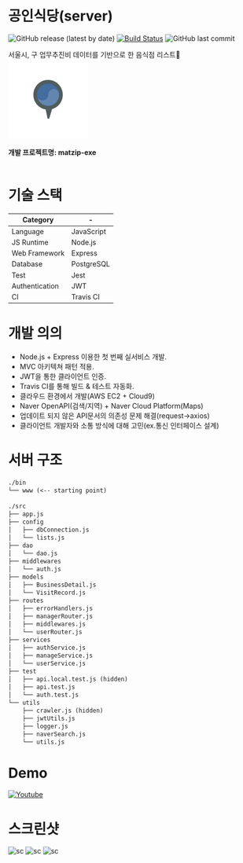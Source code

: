 # 공인식당(server)
![GitHub release (latest by date)](https://img.shields.io/github/v/release/matzip-exe/Server)
[![Build Status](https://travis-ci.com/matzip-exe/Server.svg?token=12ZCwuSzqn84fesyQH8n&branch=master)](https://travis-ci.com/matzip-exe/Server)
![GitHub last commit](https://img.shields.io/github/last-commit/matzip-exe/Server)

서울시, 구 업무추진비 데이터를 기반으로 한 음식점 리스트🍱
<br>
![logo](https://raw.githubusercontent.com/matzip-exe/Client/master/app/src/main/res/mipmap-hdpi/icon_marker_foreground.png?token=AJHV7BVH5RFRJ4QPOZOUVXS7IXMTK)


**개발 프로젝트명: matzip-exe**
<br><br>

# 기술 스택

|Category| - |
| --- | --- |
|Language|JavaScript|
|JS Runtime|Node.js|
|Web Framework|Express|
|Database|PostgreSQL|
|Test|Jest|
|Authentication|JWT|
|CI|Travis CI|


# 개발 의의
 * Node.js + Express 이용한 첫 번째 실서비스 개발.
 * MVC 아키텍쳐 패턴 적용.
 * JWT을 통한 클라이언트 인증.
 * Travis CI를 통해 빌드 & 테스트 자동화.
 * 클라우드 환경에서 개발(AWS EC2 + Cloud9)
 * Naver OpenAPI(검색/지역) + Naver Cloud Platform(Maps)
 * 업데이트 되지 않은 API문서의 의존성 문제 해결(request->axios)
 * 클라이언트 개발자와 소통 방식에 대해 고민(ex.통신 인터페이스 설계)

# 서버 구조

```
./bin
└── www (<-- starting point)

./src
├── app.js
├── config
│   ├── dbConnection.js
│   └── lists.js
├── dao
│   └── dao.js
├── middlewares
│   └── auth.js
├── models
│   ├── BusinessDetail.js
│   └── VisitRecord.js
├── routes
│   ├── errorHandlers.js
│   ├── managerRouter.js
│   ├── middlewares.js
│   └── userRouter.js
├── services
│   ├── authService.js
│   ├── manageService.js
│   └── userService.js
├── test
│   ├── api.local.test.js (hidden)
│   ├── api.test.js
│   └── auth.test.js
└── utils
    ├── crawler.js (hidden)
    ├── jwtUtils.js
    ├── logger.js
    ├── naverSearch.js
    └── utils.js
```
# Demo

[![Youtube](https://i.imgur.com/JZGjk9d.png)](https://www.youtube.com/watch?v=_N8Y6FO2HhQ)

# 스크린샷

![sc](https://lh3.googleusercontent.com/MKt5jujL8hj5nnkJUjLsliP9vYtyhuvQ9da-ybjMGSh20aX4oWdY1gEBB3dhcFPMf3A4=w720-h310-rw)
![sc](https://lh3.googleusercontent.com/FWoun1XCn3ywq_qwLIidXlel9cGbx4Gq3vNbonAB-Z7bvQIwA1b18TKn4UdIDbFixbI=w720-h310-rw)
![sc](https://lh3.googleusercontent.com/fTXLWBhgcbbwiugsj8XBS9_7rxL3Fk0xN1hhMi_MsNZUIFDrAd4TwS0_GuJfuSw4mQ=w720-h310-rw)
